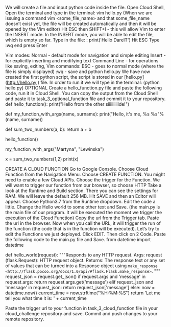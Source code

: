 We will create a file and input python code inside the file.
Open Cloud Shell, Open the terminal and type in the terminal: vim hello.py
(When we are issuing a command vim <some_file_name> and that some_file_name doesn’t exist yet, the file will be created automatically and then it will be opened by the Vim editor)
Hit ESC then SHIFT+I - this will allow Vim to enter the INSERT mode. In the INSERT mode, you will be able to edit the file, which is empty so far.
Type in the file: : print('Hello DareIT')
Hit ESC
Type :wq end press Enter

Vim modes:
Normal - default mode for navigation and simple editing
Insert - for explicitly inserting and modifying text
Command Line - for operations like saving, exiting, 
Vim commands:
ESC - goes to normal mode (where the file is simply displayed)
:wq - save and python hello.py
We have now created the first python script, the script is stored in our [hello.py](<http://hello.py>;) file. In order to run it we will type in the terminal:
(python hello.py)
OPTIONAL
Create a hello_function.py file and paste the following code, run it in Cloud Shell. You can copy the output from the Cloud Shell and paste it to task_3_optional_function file and commit it to your repository.
def hello_function():
    print("Hello from the other siiiiiiiiiide!")

def my_function_with_args(name, surname):
    print("Hello, it's me, %s %s"%(name, surname))

def sum_two_numbers(a, b):
    return a + b

hello_function()

my_function_with_args("Martyna", "Lewinska")

x = sum_two_numbers(1,2)
print(x)

CREATE A CLOUD FUNCTION
Go to Google Console. Choose Cloud Function from the Navigation Menu. Choose CREATE FUNCTION.
You might need to enable a few Cloud APIs.
Choose the trigger for the Function. We will want to trigger our function from our browser, so choose HTTP
Take a look at the Runtime and Build section. There you can see the settings for RAM. We will leave the default 256 MB.
Hit SAVE and then an Editor will appear. Choose Python3.7 from the Runtime dropdown. 
Edit the code a little. Change the Hello world to some other text and Save. (the main.py is the main file of our program. It will be executed the moment we trigger the execution of the Cloud Function)
Copy the url from the Trigger tab.
Paste the url in the browser. Now when you call the URL, it will trigger the run of the function (the code that is in the function will be executed).
Let’s try to edit the Functions we just deployed. Click EDIT. Then click on 2 Code.
Paste the following code to the main.py file and Save.
from datetime import datetime

def hello_world(request):
    """Responds to any HTTP request.
    Args:
        request (flask.Request): HTTP request object.
    Returns:
        The response text or any set of values that can be turned into a
        Response object using
        `make_response <http://flask.pocoo.org/docs/1.0/api/#flask.Flask.make_response>`.
    """
    request_json = request.get_json()
    if request.args and 'message' in request.args:
        return request.args.get('message')
    elif request_json and 'message' in request_json:
        return request_json['message']
    else:
        now = datetime.now()
        current_time = now.strftime("%H:%M:%S")
        return 'Let me tell you what time it is: ' + current_time
        
        
 Paste the trigger url to your function in task_3_cloud_function file in your cloud_challenge repository and save.
 Commit and push changes to your remote repository.



